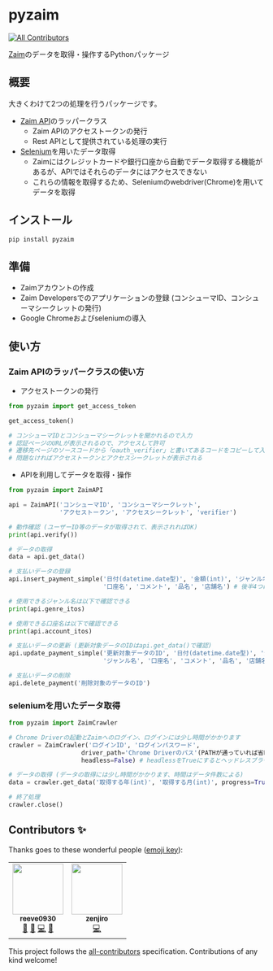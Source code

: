 # pyzaim
<!-- ALL-CONTRIBUTORS-BADGE:START - Do not remove or modify this section -->
[![All Contributors](https://img.shields.io/badge/all_contributors-2-orange.svg?style=flat-square)](#contributors-)
<!-- ALL-CONTRIBUTORS-BADGE:END -->

[Zaim](https://zaim.net/)のデータを取得・操作するPythonパッケージ

## 概要

大きくわけて2つの処理を行うパッケージです。

- [Zaim API](https://dev.zaim.net/)のラッパークラス
  - Zaim APIのアクセストークンの発行
  - Rest APIとして提供されている処理の実行
- [Selenium](https://github.com/SeleniumHQ/selenium/tree/master/py)を用いたデータ取得
  - Zaimにはクレジットカードや銀行口座から自動でデータ取得する機能があるが、APIではそれらのデータにはアクセスできない
  - これらの情報を取得するため、Seleniumのwebdriver(Chrome)を用いてデータを取得

## インストール

```bash
pip install pyzaim
```

## 準備

- Zaimアカウントの作成
- Zaim Developersでのアプリケーションの登録 (コンシューマID、コンシューマシークレットの発行)
- Google Chromeおよびseleniumの導入

## 使い方

### Zaim APIのラッパークラスの使い方

- アクセストークンの発行

```python
from pyzaim import get_access_token

get_access_token()

# コンシューマIDとコンシューマシークレットを聞かれるので入力
# 認証ページのURLが表示されるので、アクセスして許可
# 遷移先ページのソースコードから「oauth_verifier」と書いてあるコードをコピーして入力
# 問題なければアクセストークンとアクセスシークレットが表示される
```

- APIを利用してデータを取得・操作

```python
from pyzaim import ZaimAPI

api = ZaimAPI('コンシューマID', 'コンシューマシークレット',
              'アクセストークン', 'アクセスシークレット', 'verifier')

# 動作確認 (ユーザーID等のデータが取得されて、表示されればOK)
print(api.verify())

# データの取得
data = api.get_data()

# 支払いデータの登録
api.insert_payment_simple('日付(datetime.date型)', '金額(int)', 'ジャンル名',
                          '口座名', 'コメント', '品名', '店舗名') # 後半4つは任意入力

# 使用できるジャンル名は以下で確認できる
print(api.genre_itos)

# 使用できる口座名は以下で確認できる
print(api.account_itos)

# 支払いデータの更新 (更新対象データのIDはapi.get_data()で確認)
api.update_payment_simple('更新対象データのID', '日付(datetime.date型)', '金額(int)',
                          'ジャンル名', '口座名', 'コメント', '品名', '店舗名') # 後半4つは任意入力

# 支払いデータの削除
api.delete_payment('削除対象のデータのID')
```

### seleniumを用いたデータ取得

```python
from pyzaim import ZaimCrawler

# Chrome Driverの起動とZaimへのログイン、ログインには少し時間がかかります
crawler = ZaimCrawler('ログインID', 'ログインパスワード',
                    driver_path='Chrome Driverのパス'(PATHが通っていれば省略可),
                    headless=False) # headlessをTrueにするとヘッドレスブラウザで実行できる

# データの取得 (データの取得には少し時間がかかります、時間はデータ件数による)
data = crawler.get_data('取得する年(int)', '取得する月(int)', progress=True) # progressをFalseにするとプログレスバーを非表示にできる

# 終了処理
crawler.close()
```


## Contributors ✨

Thanks goes to these wonderful people ([emoji key](https://allcontributors.org/docs/en/emoji-key)):

<!-- ALL-CONTRIBUTORS-LIST:START - Do not remove or modify this section -->
<!-- prettier-ignore-start -->
<!-- markdownlint-disable -->
<table>
  <tr>
    <td align="center"><a href="https://fe-notes.work/"><img src="https://avatars.githubusercontent.com/u/38152917?v=4?s=100" width="100px;" alt=""/><br /><sub><b>reeve0930</b></sub></a><br /><a href="#projectManagement-reeve0930" title="Project Management">📆</a> <a href="https://github.com/reeve0930/pyzaim/pulls?q=is%3Apr+reviewed-by%3Areeve0930" title="Reviewed Pull Requests">👀</a> <a href="https://github.com/reeve0930/pyzaim/commits?author=reeve0930" title="Code">💻</a> <a href="https://github.com/reeve0930/pyzaim/commits?author=reeve0930" title="Documentation">📖</a></td>
    <td align="center"><a href="http://zenjiro.wordpress.com/"><img src="https://avatars.githubusercontent.com/u/1298249?v=4?s=100" width="100px;" alt=""/><br /><sub><b>zenjiro</b></sub></a><br /><a href="https://github.com/reeve0930/pyzaim/commits?author=zenjiro" title="Code">💻</a></td>
  </tr>
</table>

<!-- markdownlint-restore -->
<!-- prettier-ignore-end -->

<!-- ALL-CONTRIBUTORS-LIST:END -->

This project follows the [all-contributors](https://github.com/all-contributors/all-contributors) specification. Contributions of any kind welcome!